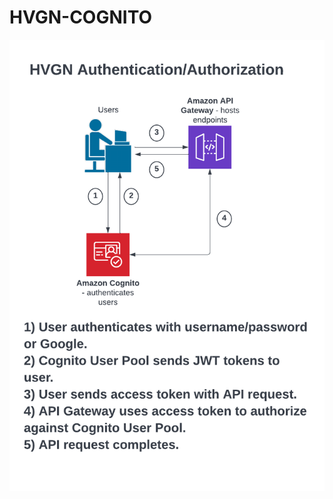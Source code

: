 # HVGN-COGNITO

![Diagram]

[Diagram]: https://github.com/badgerduke/hvgn-cognito/blob/master/hvgn%20cognito.png
